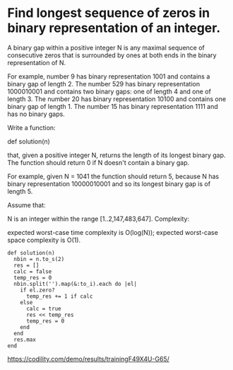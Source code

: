 # Find longest sequence of zeros in binary representation of an integer.
A binary gap within a positive integer N is any maximal sequence of consecutive zeros that is surrounded by ones at both ends in the binary representation of N.

For example, number 9 has binary representation 1001 and contains a binary gap of length 2. The number 529 has binary representation 1000010001 and contains two binary gaps: one of length 4 and one of length 3. The number 20 has binary representation 10100 and contains one binary gap of length 1. The number 15 has binary representation 1111 and has no binary gaps.

Write a function:

def solution(n)

that, given a positive integer N, returns the length of its longest binary gap. The function should return 0 if N doesn't contain a binary gap.

For example, given N = 1041 the function should return 5, because N has binary representation 10000010001 and so its longest binary gap is of length 5.

Assume that:

N is an integer within the range [1..2,147,483,647].
Complexity:

expected worst-case time complexity is O(log(N));
expected worst-case space complexity is O(1).


```
def solution(n)
  nbin = n.to_s(2)
  res = []
  calc = false
  temp_res = 0
  nbin.split('').map(&:to_i).each do |el|
    if el.zero?
      temp_res += 1 if calc
    else
      calc = true
      res << temp_res
      temp_res = 0
    end
  end
  res.max
end
```

https://codility.com/demo/results/trainingF49X4U-G65/

